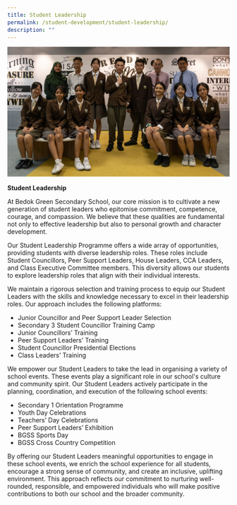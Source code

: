 ```yaml
---
title: Student Leadership
permalink: /student-development/student-leadership/
description: ""
---
```

![](/images/student%20councillors.png)

**Student Leadership**

At Bedok Green Secondary School, our core mission is to cultivate a new generation of student leaders who epitomise  commitment, competence, courage, and compassion. We believe that these qualities are fundamental not only to effective leadership but also to personal growth and character development.<br>

Our Student Leadership Programme offers a wide array of opportunities, providing students with diverse leadership roles. These roles include Student Councillors, Peer Support Leaders, House Leaders, CCA Leaders, and Class Executive Committee members. This diversity allows our students to explore leadership roles that align with their individual interests.<br>

We maintain a rigorous selection and training process to equip our Student Leaders with the skills and knowledge necessary to excel in their leadership roles. Our approach includes the following platforms:<br>
* Junior Councillor and Peer Support Leader Selection
* Secondary 3 Student Councillor Training Camp
* Junior Councillors’ Training
* Peer Support Leaders’ Training
* Student Councillor Presidential Elections
* Class Leaders’ Training

We empower our Student Leaders to take the lead in organising a variety of school events. These events play a significant role in our school's culture and community spirit. Our Student Leaders actively participate in the planning, coordination, and execution of the following school events:<br>
* Secondary 1 Orientation Programme
* Youth Day Celebrations
* Teachers’ Day Celebrations
* Peer Support Leaders’ Exhibition
* BGSS Sports Day
* BGSS Cross Country Competition

By offering our Student Leaders meaningful opportunities to engage in these school events, we enrich the school experience for all students, encourage a strong sense of community, and create an inclusive, uplifting environment. This approach reflects our commitment to nurturing well-rounded, responsible, and empowered individuals who will make positive contributions to both our school and the broader community.